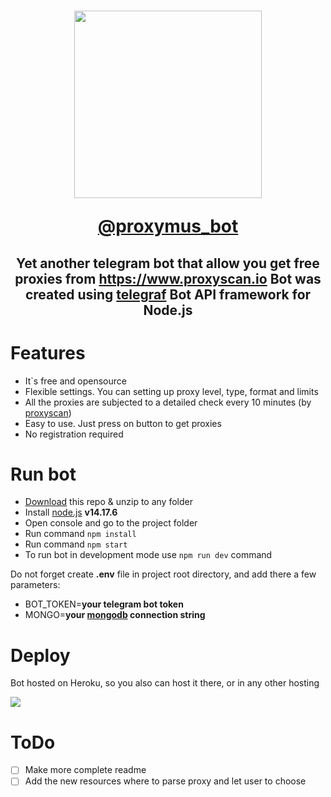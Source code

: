 <h1 align="center">    
  <img src="https://i.imgur.com/vaW23Aw.png" width="300"> 

<b><a href="https://t.me/proxymus_bot">@proxymus_bot</a></b>

  <h2 align="center">
    Yet another telegram bot that allow you get free proxies from <a href="https://www.proxyscan.io">https://www.proxyscan.io</a> 
    Bot was created using <a href="https://github.com/telegraf/telegraf">telegraf</a> Bot API framework for Node.js
  </h2>   
</h1>

<h1>Features</h1>    
<ul>    
    <li>It`s free and opensource</li>    
    <li>Flexible settings. You can setting up proxy level, type, format and limits</li>    
    <li>All the proxies are subjected to a detailed check every 10 minutes (by <a href="https://www.proxyscan.io">proxyscan</a>)</li>    
    <li>Easy to use. Just press on button to get proxies</li>    
    <li>No registration required</li>    
</ul>    

<h1>Run bot</h1>    
<ul>    
    <li><a href="https://github.com/Sigmanor/proxymus_bot/archive/refs/heads/main.zip">Download</a> this repo & unzip to any folder</li>    
    <li>Install <a href="https://nodejs.org/">node.js</a> <b>v14.17.6</b></li>    
    <li>Open console and go to the project folder</li>         
    <li>Run command <code>npm install</code></li>    
    <li>Run command <code>npm start</code></li>    
    <li>To run bot in development mode use <code>npm run dev</code> command</li>  
</ul>    
<p>Do not forget create <b>.env</b> file in project root directory, and add there a few parameters:</p>
<ul>     
    <li>BOT_TOKEN=<b>your telegram bot token</b></li>    
    <li>MONGO=<b>your <a href="https://mongodb.com/">mongodb</a> connection string</b></li>
</ul>    


<h1>Deploy</h1>   
<p>Bot hosted on Heroku, so you also can host it there, or in any other hosting</p> 

<a href="https://heroku.com/deploy?template=https://github.com/Sigmanor/proxymus_bot">  <img src="https://www.herokucdn.com/deploy/button.svg"/></a>  


<h1>ToDo</h1>

- [ ] Make more complete readme
- [ ] Add the new resources where to parse proxy and let user to choose
